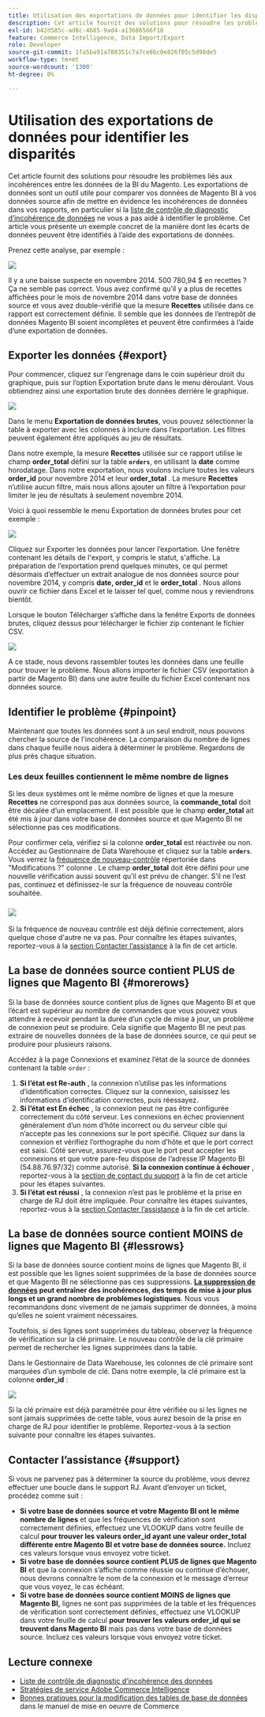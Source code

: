 ```yaml
---
title: Utilisation des exportations de données pour identifier les disparités
description: Cet article fournit des solutions pour résoudre les problèmes liés aux incohérences entre les données de la BI du Magento. Les exportations de données constituent un outil utile pour comparer vos données de BI Magento à vos données source afin de mettre en évidence les incohérences de données dans vos rapports, en particulier si la [liste de contrôle de diagnostic de l’incohérence de données](https://experienceleague.adobe.com/fr/docs/commerce-knowledge-base/kb/troubleshooting/miscellaneous/diagnosing-a-data-discrepancy) ne vous a pas aidé à identifier le problème. Cet article vous présente un exemple concret de la manière dont les écarts de données peuvent être identifiés à l’aide des exportations de données.
exl-id: b42d585c-ad8c-4685-9ad4-a13686566f18
feature: Commerce Intelligence, Data Import/Export
role: Developer
source-git-commit: 1fa5ba91a788351c7a7ce8bc0e826f05c5d98de5
workflow-type: tm+mt
source-wordcount: '1300'
ht-degree: 0%

---
```


# Utilisation des exportations de données pour identifier les disparités

Cet article fournit des solutions pour résoudre les problèmes liés aux incohérences entre les données de la BI du Magento. Les exportations de données sont un outil utile pour comparer vos données de Magento BI à vos données source afin de mettre en évidence les incohérences de données dans vos rapports, en particulier si la [liste de contrôle de diagnostic d’incohérence de données](https://experienceleague.adobe.com/fr/docs/commerce-knowledge-base/kb/troubleshooting/miscellaneous/diagnosing-a-data-discrepancy) ne vous a pas aidé à identifier le problème. Cet article vous présente un exemple concret de la manière dont les écarts de données peuvent être identifiés à l’aide des exportations de données.

Prenez cette analyse, par exemple :

![](assets/Exports_Discrepancies_1.png)

Il y a une baisse suspecte en novembre 2014. 500 780,94 $ en recettes ? Ça ne semble pas correct. Vous avez confirmé qu’il y a plus de recettes affichées pour le mois de novembre 2014 dans votre base de données source et vous avez double-vérifié que la mesure **Recettes** utilisée dans ce rapport est correctement définie. Il semble que les données de l’entrepôt de données Magento BI soient incomplètes et peuvent être confirmées à l’aide d’une exportation de données.

## Exporter les données {#export}

Pour commencer, cliquez sur l’engrenage dans le coin supérieur droit du graphique, puis sur l’option Exportation brute dans le menu déroulant. Vous obtiendrez ainsi une exportation brute des données derrière le graphique.

![](assets/Export_Discrepancies_5.gif)

Dans le menu **Exportation de données brutes**, vous pouvez sélectionner la table à exporter avec les colonnes à inclure dans l’exportation. Les filtres peuvent également être appliqués au jeu de résultats.

Dans notre exemple, la mesure **Recettes** utilisée sur ce rapport utilise le champ **order\_total** défini sur la table **`orders`**, en utilisant la **date** comme horodatage. Dans notre exportation, nous voulons inclure toutes les valeurs **order\_id** pour novembre 2014 et leur **order\_total** . La mesure **Recettes** n’utilise aucun filtre, mais nous allons ajouter un filtre à l’exportation pour limiter le jeu de résultats à seulement novembre 2014.

Voici à quoi ressemble le menu Exportation de données brutes pour cet exemple :

![](assets/Exports_Discrepancies_2.png)

Cliquez sur Exporter les données pour lancer l’exportation. Une fenêtre contenant les détails de l&#39;export, y compris le statut, s&#39;affiche. La préparation de l’exportation prend quelques minutes, ce qui permet désormais d’effectuer un extrait analogue de nos données source pour novembre 2014, y compris **date, order\_id** et le **order\_total** . Nous allons ouvrir ce fichier dans Excel et le laisser tel quel, comme nous y reviendrons bientôt.

Lorsque le bouton Télécharger s’affiche dans la fenêtre Exports de données brutes, cliquez dessus pour télécharger le fichier zip contenant le fichier CSV.

![](assets/Export_Discrepancies_6.png)

A ce stade, nous devons rassembler toutes les données dans une feuille pour trouver le problème. Nous allons importer le fichier CSV (exportation à partir de Magento BI) dans une autre feuille du fichier Excel contenant nos données source.

## Identifier le problème {#pinpoint}

Maintenant que toutes les données sont à un seul endroit, nous pouvons chercher la source de l&#39;incohérence. La comparaison du nombre de lignes dans chaque feuille nous aidera à déterminer le problème. Regardons de plus près chaque situation.

### Les deux feuilles contiennent le même nombre de lignes

Si les deux systèmes ont le même nombre de lignes et que la mesure **Recettes** ne correspond pas aux données source, la **commande\_total** doit être décalée d’un emplacement. Il est possible que le champ **order\_total** ait été mis à jour dans votre base de données source et que Magento BI ne sélectionne pas ces modifications.

Pour confirmer cela, vérifiez si la colonne **order\_total** est réactivée ou non. Accédez au Gestionnaire de Data Warehouse et cliquez sur la table **`orders`**. Vous verrez la [fréquence de nouveau-contrôle](https://experienceleague.adobe.com/docs/commerce-business-intelligence/mbi/analyze/warehouse-manager/cfg-data-rechecks.html?lang=fr) répertoriée dans &quot;Modifications ?&quot; colonne . Le champ **order\_total** doit être défini pour une nouvelle vérification aussi souvent qu’il est prévu de changer. S’il ne l’est pas, continuez et définissez-le sur la fréquence de nouveau contrôle souhaitée.

### ![](assets/Export_Discrepancies_4.gif)

Si la fréquence de nouveau contrôle est déjà définie correctement, alors quelque chose d&#39;autre ne va pas. Pour connaître les étapes suivantes, reportez-vous à la [section Contacter l’assistance](#support) à la fin de cet article.

## La base de données source contient PLUS de lignes que Magento BI {#morerows}

Si la base de données source contient plus de lignes que Magento BI et que l’écart est supérieur au nombre de commandes que vous pouvez vous attendre à recevoir pendant la durée d’un cycle de mise à jour, un problème de connexion peut se produire. Cela signifie que Magento BI ne peut pas extraire de nouvelles données de la base de données source, ce qui peut se produire pour plusieurs raisons.

Accédez à la page Connexions et examinez l’état de la source de données contenant la table `order` :

1. **Si l’état est Re-auth** , la connexion n’utilise pas les informations d’identification correctes. Cliquez sur la connexion, saisissez les informations d’identification correctes, puis réessayez.
1. **Si l’état est En échec** , la connexion peut ne pas être configurée correctement du côté serveur. Les connexions en échec proviennent généralement d’un nom d’hôte incorrect ou du serveur cible qui n’accepte pas les connexions sur le port spécifié. Cliquez sur dans la connexion et vérifiez l’orthographe du nom d’hôte et que le port correct est saisi. Côté serveur, assurez-vous que le port peut accepter les connexions et que votre pare-feu dispose de l’adresse IP Magento BI (54.88.76.97/32) comme autorisé. **Si la connexion continue à échouer** , reportez-vous à la [section de contact du support](#support) à la fin de cet article pour les étapes suivantes.
1. **Si l’état est réussi** , la connexion n’est pas le problème et la prise en charge de RJ doit être impliquée. Pour connaître les étapes suivantes, reportez-vous à la [section Contacter l’assistance](#support) à la fin de cet article.

## La base de données source contient MOINS de lignes que Magento BI {#lessrows}

Si la base de données source contient moins de lignes que Magento BI, il est possible que les lignes soient supprimées de la base de données source et que Magento BI ne sélectionne pas ces suppressions. **&#x200B; [La suppression de données](https://experienceleague.adobe.com/docs/commerce-business-intelligence/mbi/best-practices/data/opt-db-analysis.html?lang=fr) peut entraîner des incohérences, des temps de mise à jour plus longs et un grand nombre de problèmes logistiques**. Nous vous recommandons donc vivement de ne jamais supprimer de données, à moins qu’elles ne soient vraiment nécessaires.

Toutefois, si des lignes sont supprimées du tableau, observez la fréquence de vérification sur la clé primaire. Le nouveau contrôle de la clé primaire permet de rechercher les lignes supprimées dans la table.

Dans le Gestionnaire de Data Warehouse, les colonnes de clé primaire sont marquées d’un symbole de clé. Dans notre exemple, la clé primaire est la colonne **order\_id** :

![](assets/Export_Discrepancies_3.png)

Si la clé primaire est déjà paramétrée pour être vérifiée ou si les lignes ne sont jamais supprimées de cette table, vous aurez besoin de la prise en charge de RJ pour identifier le problème. Reportez-vous à la section suivante pour connaître les étapes suivantes.

## Contacter l’assistance {#support}

Si vous ne parvenez pas à déterminer la source du problème, vous devrez effectuer une boucle dans le support RJ. Avant d’envoyer un ticket, procédez comme suit :

* **Si votre base de données source et votre Magento BI ont le même nombre de lignes** et que les fréquences de vérification sont correctement définies, effectuez une VLOOKUP dans votre feuille de calcul **pour trouver les valeurs order\_id ayant une valeur order\_total différente entre Magento BI et votre base de données source.** Incluez ces valeurs lorsque vous envoyez votre ticket.
* **Si votre base de données source contient PLUS de lignes que Magento BI** et que la connexion s’affiche comme réussie ou continue d’échouer, nous devrons connaître le nom de la connexion et le message d’erreur que vous voyez, le cas échéant.
* **Si votre base de données source contient MOINS de lignes que Magento BI,** lignes ne sont pas supprimées de la table et les fréquences de vérification sont correctement définies, effectuez une VLOOKUP dans votre feuille de calcul **pour trouver les valeurs order\_id qui se trouvent dans Magento BI** mais pas dans votre base de données source. Incluez ces valeurs lorsque vous envoyez votre ticket.

## Lecture connexe

* [ Liste de contrôle de diagnostic d’incohérence des données](https://experienceleague.adobe.com/fr/docs/commerce-knowledge-base/kb/troubleshooting/miscellaneous/diagnosing-a-data-discrepancy)
* [Stratégies de service Adobe Commerce Intelligence](https://experienceleague.adobe.com/fr/docs/commerce-knowledge-base/kb/troubleshooting/miscellaneous/mbi-service-policies)
* [ Bonnes pratiques pour la modification des tables de base de données](https://experienceleague.adobe.com/fr/docs/commerce-operations/implementation-playbook/best-practices/development/modifying-core-and-third-party-tables#why-adobe-recommends-avoiding-modifications) dans le manuel de mise en oeuvre de Commerce

